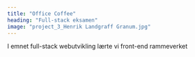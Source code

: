 ```yaml
---
title: "Office Coffee"
heading: "Full-stack eksamen"
image: "project_3_Henrik Landgraff Granum.jpg"
---
```


I emnet full-stack webutvikling lærte vi front-end rammeverket
